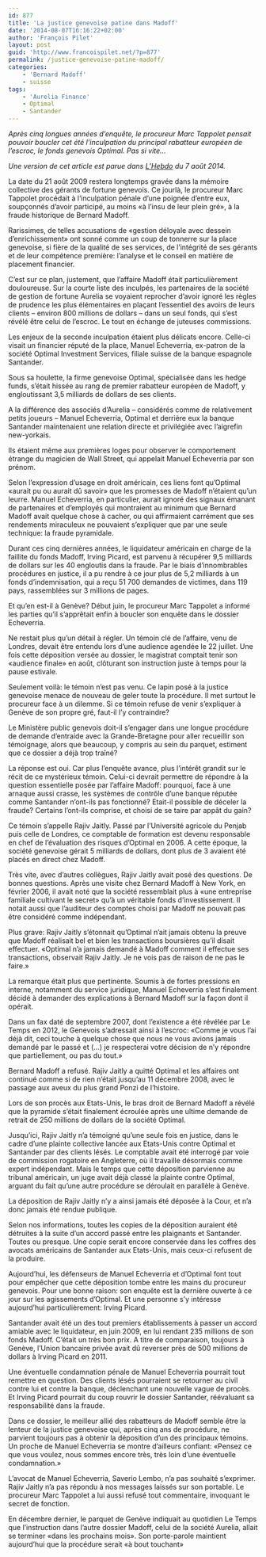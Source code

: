 ```yaml
---
id: 877
title: 'La justice genevoise patine dans Madoff'
date: '2014-08-07T16:16:22+02:00'
author: 'François Pilet'
layout: post
guid: 'http://www.francoispilet.net/?p=877'
permalink: /justice-genevoise-patine-madoff/
categories:
    - 'Bernard Madoff'
    - suisse
tags:
    - 'Aurelia Finance'
    - Optimal
    - Santander
---
```


*Après cinq longues années d’enquête, le procureur Marc Tappolet pensait pouvoir boucler cet été l’inculpation du principal rabatteur européen de l’escroc, le fonds genevois Optimal. Pas si vite…*

*Une version de cet article est parue dans [L’Hebdo](http://www.hebdo.ch/) du 7 août 2014.*

La date du 21 août 2009 restera longtemps gravée dans la mémoire collective des gérants de fortune genevois. Ce jourlà, le procureur Marc Tappolet procédait à l’inculpation pénale d’une poignée d’entre eux, soupçonnés d’avoir participé, au moins «à l’insu de leur plein gré», à la fraude historique de Bernard Madoff.

Rarissimes, de telles accusations de «gestion déloyale avec dessein d’enrichissement» ont sonné comme un coup de tonnerre sur la place genevoise, si fière de la qualité de ses services, de l’intégrité de ses gérants et de leur compétence première: l’analyse et le conseil en matière de placement financier.

C’est sur ce plan, justement, que l’affaire Madoff était particulièrement douloureuse. Sur la courte liste des inculpés, les partenaires de la société de gestion de fortune Aurelia se voyaient reprocher d’avoir ignoré les règles de prudence les plus élémentaires en plaçant l’essentiel des avoirs de leurs clients – environ 800 millions de dollars – dans un seul fonds, qui s’est révélé être celui de l’escroc. Le tout en échange de juteuses commissions.

Les enjeux de la seconde inculpation étaient plus délicats encore. Celle-ci visait un financier réputé de la place, Manuel Echeverria, ex-patron de la société Optimal Investment Services, filiale suisse de la banque espagnole Santander.

Sous sa houlette, la firme genevoise Optimal, spécialisée dans les hedge funds, s’était hissée au rang de premier rabatteur européen de Madoff, y engloutissant 3,5 milliards de dollars de ses clients.

A la différence des associés d’Aurelia – considérés comme de relativement petits joueurs – Manuel Echeverria, Optimal et derrière eux la banque Santander maintenaient une relation directe et privilégiée avec l’aigrefin new-yorkais.

Ils étaient même aux premières loges pour observer le comportement étrange du magicien de Wall Street, qui appelait Manuel Echeverria par son prénom.

Selon l’expression d’usage en droit américain, ces liens font qu’Optimal «aurait pu ou aurait dû savoir» que les promesses de Madoff n’étaient qu’un leurre. Manuel Echeverria, en particulier, aurait ignoré des signaux émanant de partenaires et d’employés qui montraient au minimum que Bernard Madoff avait quelque chose à cacher, ou qui affirmaient carrément que ses rendements miraculeux ne pouvaient s’expliquer que par une seule technique: la fraude pyramidale.

Durant ces cinq dernières années, le liquidateur américain en charge de la faillite du fonds Madoff, Irving Picard, est parvenu à récupérer 9,5 milliards de dollars sur les 40 engloutis dans la fraude. Par le biais d’innombrables procédures en justice, il a pu rendre à ce jour plus de 5,2 milliards à un fonds d’indemnisation, qui a reçu 51 700 demandes de victimes, dans 119 pays, rassemblées sur 3 millions de pages.

Et qu’en est-il à Genève? Début juin, le procureur Marc Tappolet a informé les parties qu’il s’apprêtait enfin à boucler son enquête dans le dossier Echeverria.

Ne restait plus qu’un détail à régler. Un témoin clé de l’affaire, venu de Londres, devait être entendu lors d’une audience agendée le 22 juillet. Une fois cette déposition versée au dossier, le magistrat comptait tenir son «audience finale» en août, clôturant son instruction juste à temps pour la pause estivale.

Seulement voilà: le témoin n’est pas venu. Ce lapin posé à la justice genevoise menace de nouveau de geler toute la procédure. Il met surtout le procureur face à un dilemme. Si ce témoin refuse de venir s’expliquer à Genève de son propre gré, faut-il l’y contraindre?

Le Ministère public genevois doit-il s’engager dans une longue procédure de demande d’entraide avec la Grande-Bretagne pour aller recueillir son témoignage, alors que beaucoup, y compris au sein du parquet, estiment que ce dossier a déjà trop traîné?

La réponse est oui. Car plus l’enquête avance, plus l’intérêt grandit sur le récit de ce mystérieux témoin. Celui-ci devrait permettre de répondre à la question essentielle posée par l’affaire Madoff: pourquoi, face à une arnaque aussi crasse, les systèmes de contrôle d’une banque réputée comme Santander n’ont-ils pas fonctionné? Etait-il possible de déceler la fraude? Certains l’ont-ils comprise, et choisi de se taire par appât du gain?

Ce témoin s’appelle Rajiv Jaitly. Passé par l’Université agricole du Penjab puis celle de Londres, ce comptable de formation est devenu responsable en chef de l’évaluation des risques d’Optimal en 2006. A cette époque, la société genevoise gérait 5 milliards de dollars, dont plus de 3 avaient été placés en direct chez Madoff.

Très vite, avec d’autres collègues, Rajiv Jaitly avait posé des questions. De bonnes questions. Après une visite chez Bernard Madoff à New York, en février 2006, il avait noté que la société ressemblait plus à «une entreprise familiale cultivant le secret» qu’à un véritable fonds d’investissement. Il notait aussi que l’auditeur des comptes choisi par Madoff ne pouvait pas être considéré comme indépendant.

Plus grave: Rajiv Jaitly s’étonnait qu’Optimal n’ait jamais obtenu la preuve que Madoff réalisait bel et bien les transactions boursières qu’il disait effectuer. «Optimal n’a jamais demandé à Madoff comment il effectue ses transactions, observait Rajiv Jaitly. Je ne vois pas de raison de ne pas le faire.»

La remarque était plus que pertinente. Soumis à de fortes pressions en interne, notamment du service juridique, Manuel Echeverria s’est finalement décidé à demander des explications à Bernard Madoff sur la façon dont il opérait.

Dans un fax daté de septembre 2007, dont l’existence a été révélée par Le Temps en 2012, le Genevois s’adressait ainsi à l’escroc: «Comme je vous l’ai déjà dit, ceci touche à quelque chose que nous ne vous avions jamais demandé par le passé et (…) je respecterai votre décision de n’y répondre que partiellement, ou pas du tout.»

Bernard Madoff a refusé. Rajiv Jaitly a quitté Optimal et les affaires ont continué comme si de rien n’était jusqu’au 11 décembre 2008, avec le passage aux aveux du plus grand Ponzi de l’histoire.

Lors de son procès aux Etats-Unis, le bras droit de Bernard Madoff a révélé que la pyramide s’était finalement écroulée après une ultime demande de retrait de 250 millions de dollars de la société Optimal.

Jusqu’ici, Rajiv Jaitly n’a témoigné qu’une seule fois en justice, dans le cadre d’une plainte collective lancée aux Etats-Unis contre Optimal et Santander par des clients lésés. Le comptable avait été interrogé par voie de commission rogatoire en Angleterre, où il travaille désormais comme expert indépendant. Mais le temps que cette déposition parvienne au tribunal américain, un juge avait déjà classé la plainte contre Optimal, arguant du fait qu’une autre procédure se déroulait en parallèle à Genève.

La déposition de Rajiv Jaitly n’y a ainsi jamais été déposée à la Cour, et n’a donc jamais été rendue publique.

Selon nos informations, toutes les copies de la déposition auraient été détruites à la suite d’un accord passé entre les plaignants et Santander. Toutes ou presque. Une copie serait encore conservée dans les coffres des avocats américains de Santander aux Etats-Unis, mais ceux-ci refusent de la produire.

Aujourd’hui, les défenseurs de Manuel Echeverria et d’Optimal font tout pour empêcher que cette déposition tombe entre les mains du procureur genevois. Pour une bonne raison: son enquête est la dernière ouverte à ce jour sur les agissements d’Optimal. Et une personne s’y intéresse aujourd’hui particulièrement: Irving Picard.

Santander avait été un des tout premiers établissements à passer un accord amiable avec le liquidateur, en juin 2009, en lui rendant 235 millions de son fonds Madoff. C’était un très bon prix. A titre de comparaison, toujours à Genève, l’Union bancaire privée avait dû reverser près de 500 millions de dollars à Irving Picard en 2011.

Une éventuelle condamnation pénale de Manuel Echeverria pourrait tout remettre en question. Des clients lésés pourraient se retourner au civil contre lui et contre la banque, déclenchant une nouvelle vague de procès. Et Irving Picard pourrait du coup rouvrir le dossier Santander, réévaluant sa responsabilité dans la fraude.

Dans ce dossier, le meilleur allié des rabatteurs de Madoff semble être la lenteur de la justice genevoise qui, après cinq ans de procédure, ne parvient toujours pas à obtenir la déposition d’un des principaux témoins. Un proche de Manuel Echeverria se montre d’ailleurs confiant: «Pensez ce que vous voulez, nous sommes encore très, très loin d’une éventuelle condamnation.»

L’avocat de Manuel Echeverria, Saverio Lembo, n’a pas souhaité s’exprimer. Rajiv Jaitly n’a pas répondu à nos messages laissés sur son portable. Le procureur Marc Tappolet a lui aussi refusé tout commentaire, invoquant le secret de fonction.

En décembre dernier, le parquet de Genève indiquait au quotidien Le Temps que l’instruction dans l’autre dossier Madoff, celui de la société Aurelia, allait se terminer «dans les prochains mois». Son porte-parole maintient aujourd’hui que la procédure serait «à bout touchant»